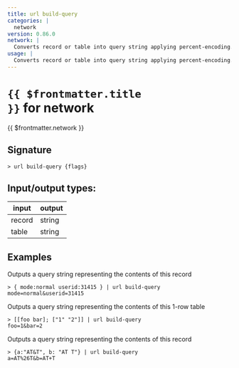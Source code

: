 ```yaml
---
title: url build-query
categories: |
  network
version: 0.86.0
network: |
  Converts record or table into query string applying percent-encoding.
usage: |
  Converts record or table into query string applying percent-encoding.
---
```

<!-- This file is automatically generated. Please edit the command in https://github.com/nushell/nushell instead. -->

# <code>{{ $frontmatter.title }}</code> for network

<div class='command-title'>{{ $frontmatter.network }}</div>

## Signature

```> url build-query {flags} ```


## Input/output types:

| input  | output |
| ------ | ------ |
| record | string |
| table  | string |
## Examples

Outputs a query string representing the contents of this record
```nu
> { mode:normal userid:31415 } | url build-query
mode=normal&userid=31415
```

Outputs a query string representing the contents of this 1-row table
```nu
> [[foo bar]; ["1" "2"]] | url build-query
foo=1&bar=2
```

Outputs a query string representing the contents of this record
```nu
> {a:"AT&T", b: "AT T"} | url build-query
a=AT%26T&b=AT+T
```
